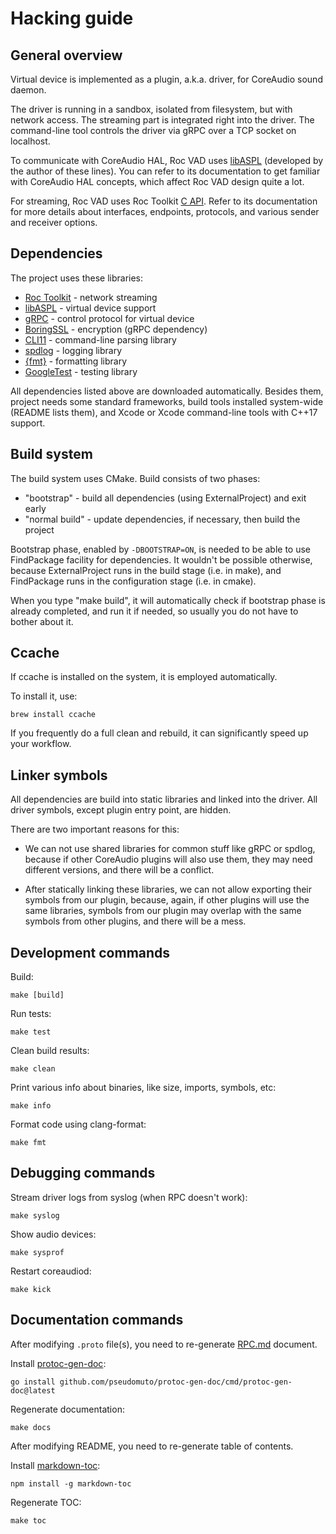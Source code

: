 # Hacking guide

## General overview

Virtual device is implemented as a plugin, a.k.a. driver, for CoreAudio sound daemon.

The driver is running in a sandbox, isolated from filesystem, but with network access. The streaming part is integrated right into the driver. The command-line tool controls the driver via gRPC over a TCP socket on localhost.

To communicate with CoreAudio HAL, Roc VAD uses [libASPL](https://github.com/gavv/libASPL) (developed by the author of these lines). You can refer to its documentation to get familiar with CoreAudio HAL concepts, which affect Roc VAD design quite a lot.

For streaming, Roc VAD uses Roc Toolkit [C API](https://roc-streaming.org/toolkit/docs/api.html). Refer to its documentation for more details about interfaces, endpoints, protocols, and various sender and receiver options.

## Dependencies

The project uses these libraries:

* [Roc Toolkit](https://github.com/roc-streaming/roc-toolkit) - network streaming
* [libASPL](https://github.com/gavv/libASPL) - virtual device support
* [gRPC](https://github.com/grpc/grpc) - control protocol for virtual device
* [BoringSSL](https://github.com/google/boringssl) - encryption (gRPC dependency)
* [CLI11](https://github.com/CLIUtils/CLI11) - command-line parsing library
* [spdlog](https://github.com/gabime/spdlog) - logging library
* [{fmt}](https://github.com/fmtlib/fmt) - formatting library
* [GoogleTest](https://github.com/google/googletest) - testing library

All dependencies listed above are downloaded automatically. Besides them, project needs some standard frameworks, build tools installed system-wide (README lists them), and Xcode or Xcode command-line tools with C++17 support.

## Build system

The build system uses CMake. Build consists of two phases:

* "bootstrap" - build all dependencies (using ExternalProject) and exit early
* "normal build" - update dependencies, if necessary, then build the project

Bootstrap phase, enabled by `-DBOOTSTRAP=ON`, is needed to be able to use FindPackage facility for dependencies. It wouldn't be possible otherwise, because ExternalProject runs in the build stage (i.e. in make), and FindPackage runs in the configuration stage (i.e. in cmake).

When you type "make build", it will automatically check if bootstrap phase is already completed, and run it if needed, so usually you do not have to bother about it.

## Ccache

If ccache is installed on the system, it is employed automatically.

To install it, use:

```
brew install ccache
```

If you frequently do a full clean and rebuild, it can significantly speed up your workflow.

## Linker symbols

All dependencies are build into static libraries and linked into the driver. All driver symbols, except plugin entry point, are hidden.

There are two important reasons for this:

* We can not use shared libraries for common stuff like gRPC or spdlog, because if other CoreAudio plugins will also use them, they may need different versions, and there will be a conflict.

* After statically linking these libraries, we can not allow exporting their symbols from our plugin, because, again, if other plugins will use the same libraries, symbols from our plugin may overlap with the same symbols from other plugins, and there will be a mess.

## Development commands

Build:

```
make [build]
```

Run tests:

```
make test
```

Clean build results:

```
make clean
```

Print various info about binaries, like size, imports, symbols, etc:

```
make info
```

Format code using clang-format:

```
make fmt
```

## Debugging commands

Stream driver logs from syslog (when RPC doesn't work):

```
make syslog
```

Show audio devices:

```
make sysprof
```

Restart coreaudiod:

```
make kick
```

## Documentation commands

After modifying `.proto` file(s), you need to re-generate [RPC.md](RPC.md) document.

Install [protoc-gen-doc](https://github.com/pseudomuto/protoc-gen-doc):

```
go install github.com/pseudomuto/protoc-gen-doc/cmd/protoc-gen-doc@latest
```

Regenerate documentation:

```
make docs
```

After modifying README, you need to re-generate table of contents.

Install [markdown-toc](https://github.com/jonschlinkert/markdown-toc):

```
npm install -g markdown-toc
```

Regenerate TOC:

```
make toc
```

